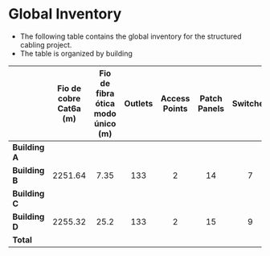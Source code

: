 # Global Inventory #

* The following table contains the global inventory for the structured cabling project.
* The table is organized by building

|                | Fio de cobre Cat6a (m) | Fio de fibra ótica modo único (m) | Outlets | Access Points | Patch Panels | Switches |
|----------------|:----------------------:|:---------------------------------:|:-------:|:-------------:|:------------:|:--------:|
| **Building A** |                        |                                   |         |               |              |          |
| **Building B** |        2251.64         |               7.35                |   133   |       2       |      14      |    7     |
| **Building C** |                        |                                   |         |               |              |          |
| **Building D** |        2255.32         |               25.2                |   133   |       2       |      15      |    9     |  
| **Total**      |                        |                                   |         |               |              |          |